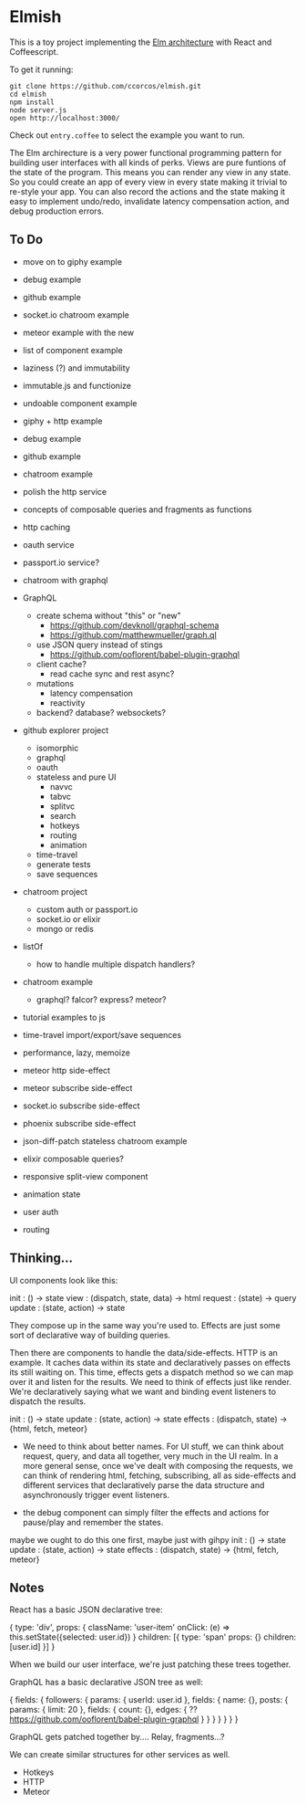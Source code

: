 # Elmish

This is a toy project implementing the [Elm architecture][arch] with React and Coffeescript.

To get it running:

    git clone https://github.com/ccorcos/elmish.git
    cd elmish
    npm install
    node server.js
    open http://localhost:3000/

Check out `entry.coffee` to select the example you want to run.

The Elm archirecture is a very power functional programming pattern for building user interfaces with all kinds of perks. Views are pure funtions of the state of the program. This means you can render any view in any state. So you could create an app of every view in every state making it trivial to re-style your app. You can also record the actions and the state making it easy to implement undo/redo, invalidate latency compensation action, and debug production errors.

## To Do

- move on to giphy example
- debug example

- github example
- socket.io chatroom example
- meteor example with the new



- list of component example
- laziness (?) and immutability
- immutable.js and functionize
- undoable component example
- giphy + http example
- debug example
- github example
- chatroom example




- polish the http service
- concepts of composable queries and fragments as functions
- http caching

- oauth service
- passport.io service?

- chatroom with graphql



- GraphQL
  - create schema without "this" or "new"
    - https://github.com/devknoll/graphql-schema
    - https://github.com/matthewmueller/graph.ql
  - use JSON query instead of stings
    - https://github.com/ooflorent/babel-plugin-graphql
  - client cache?
    - read cache sync and rest async?
  - mutations
    - latency compensation
    - reactivity
  - backend? database? websockets?

- github explorer project
  - isomorphic
  - graphql
  - oauth
  - stateless and pure UI
    - navvc
    - tabvc
    - splitvc
    - search
    - hotkeys
    - routing
    - animation
  - time-travel
  - generate tests
  - save sequences

- chatroom project
  - custom auth or passport.io
  - socket.io or elixir
  - mongo or redis

- listOf
  - how to handle multiple dispatch handlers?
- chatroom example
  - graphql? falcor? express? meteor?

- tutorial examples to js
- time-travel import/export/save sequences

- performance, lazy, memoize

- meteor http side-effect
- meteor subscribe side-effect
- socket.io subscribe side-effect
- phoenix subscribe side-effect

- json-diff-patch stateless chatroom example

- elixir composable queries?

- responsive split-view component
- animation state
- user auth
- routing


## Thinking...

UI components look like this:

init    : () -> state
view    : (dispatch, state, data) -> html
request : (state) -> query
update  : (state, action) -> state

They compose up in the same way you're used to. Effects are just some sort of declarative way of building queries.

Then there are components to handle the data/side-effects. HTTP is an example. It caches data within its state and declaratively passes on effects its still waiting on. This time, effects gets a dispatch method so we can map over it and listen for the results. We need to think of effects just like render. We're declaratively saying what we want and binding event listeners to dispatch the results.

init    : () -> state
update  : (state, action) -> state
effects : (dispatch, state) -> {html, fetch, meteor}

- We need to think about better names. For UI stuff, we can think about request, query, and data all together, very much in the UI realm. In a more general sense, once we've dealt with composing the requests, we can think of rendering html, fetching, subscribing, all as side-effects and different services that declaratively parse the data structure and asynchronously trigger event listeners.

- the debug component can simply filter the effects and actions for pause/play and remember the states.


maybe we ought to do this one first, maybe just with gihpy
init    : () -> state
update  : (state, action) -> state
effects : (dispatch, state) -> {html, fetch, meteor}

## Notes

React has a basic JSON declarative tree:

{
  type: 'div',
  props: {
    className: 'user-item'
    onClick: (e) => this.setState({selected: user.id})
  }
  children: [{
    type: 'span'
    props: {}
    children: [user.id]
  }]
}

When we build our user interface, we're just patching these trees together.

GraphQL has a basic declarative JSON tree as well:

{
  fields: {
    followers: {
      params: {
        userId: user.id
      },
      fields: {
        name: {},
        posts: {
          params: {
            limit: 20
          },
          fields: {
            count: {},
            edges: {
              ?? https://github.com/ooflorent/babel-plugin-graphql
            }
          }
        }
      }
    }
  }
}

GraphQL gets patched together by.... Relay, fragments...?

We can create similar structures for other services as well.

- Hotkeys
- HTTP
- Meteor

[arch]: https://github.com/evancz/elm-architecture-tutorial
[rxjs-issue]: https://github.com/Reactive-Extensions/RxJS/issues/992
